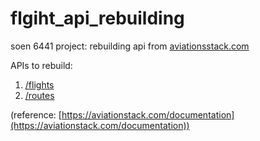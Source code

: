 # flgiht_api_rebuilding
soen 6441 project: rebuilding api from [aviationsstack.com](https://aviationstack.com/documentation)

APIs to rebuild:

1. [/flights](/documents/APIs/flight.md) 
2. [/routes](/documents/APIs/route.md)

(reference: [https://aviationstack.com/documentation](https://aviationstack.com/documentation))

    
    

